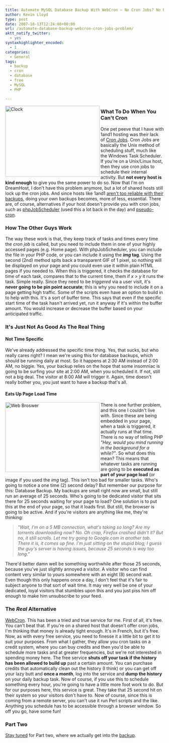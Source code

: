 ```yaml
---
title: Automate MySQL Database Backup With WebCron – No Cron Jobs? No Problem – Part 1
author: Kevin Lloyd
type: post
date: 2007-10-13T12:24:08+00:00
url: /automate-database-backup-webcron-cron-jobs-problem/
aktt_notify_twitter:
  - yes
syntaxhighlighter_encoded:
  - 1
categories:
  - General
tags:
  - backup
  - cron
  - database
  - free
  - MySQL
  - PHP

---
```

<img src="/wp-content/uploads/clock.jpg" alt="Clock" class="imageframe" align="left" height="225" width="300" />

### What To Do When You Can't Cron

One pet peeve that I have with 1and1 hosting was their lack of [Cron Jobs][1]. Cron Jobs are basically the Unix method of scheduling stuff, much like the Windows Task Scheduler. If you're on a Unix/Linux host, then they use cron jobs to schedule their internal activity. But **not every host is kind enough** to give you the same power to do so. Now that I'm on DreamHost, I don't have this problem anymore, but a lot of shared hosts still lock up the cron jobs. And since hosts like 1and1 [aren't too reliable with their backups][2], doing your own backups becomes, more of less, essential. There are, of course, alternatives if your host doesn't provide you with cron jobs, such as [phpJobScheduler][3] (used this a lot back in the day) and [pseudo-cron][4].

### How The Other Guys Work

The way these work is that, they keep track of tasks and times every time the _cron job_ is called, but you need to include them in one of your highly accessed pages (e.g. Home page). With phpJobScheduler, you can include the file in your PHP code, or you can include it using the **_img_ tag**. Using the second (2nd) method spits back a transparent GIF of 1 pixel, so nothing will be displayed on your page and you could even use it within plain HTML pages if you needed to. When this is triggered, it checks the database for time of each task, compares that to the current time, them if _x > y_ it runs the task. Simple really. Since they need to be _triggered_ via a user visit, it's **never going to be pin point accurate**; this is why you need to include it on a page getting high traffic. Some of the scripts even have an option to build in to help with this. It's a sort of buffer time. This says that even if the specific start time of the task hasn't arrived yet, run it anyway if it's within the buffer amount. You would increase or decrease the buffer based on your anticipated traffic.<!--more-->

### It's Just Not As Good As The Real Thing

#### Not Time Specific

We've already addressed the specific time thing. Yes, that sucks, but who really cares right? I mean we're using this for database backups, which should be running daily at most. So it happens at 2:30 AM instead of 2:00 AM, no biggie. Yes, your backup relies on the hope that some insomniac is going to be surfing your site at 2:00 AM, when you scheduled it. If not, still not a big deal. The visitor at 8:00 AM will trigger it. Again, time doesn't really bother you, you just want to have a backup that's all.

#### Eats Up Page Load Time

<img src="/wp-content/uploads/web-browser.jpg" alt="Web Broswer" class="imageframe" align="left" height="222" width="300" />There is one further problem, and this one I couldn't live with. Since these are being embedded in your page, when a task is triggered, it actually runs at that time. There is no way of telling PHP _"Hey, would you mind running in the background for a while?"_. So what does this mean? This means that whatever tasks are running are going to be **executed as part of your page load** (or image if you used the _img_ tag). This isn't too bad for smaller tasks. Who's going to notice a one time (2) second delay? But remember our purpose for this: Database Backup. My backups are small right now are small, but still run an average of 25 seconds. Who's going to be dedicated visitor that sits there for 25 seconds waiting for your page to load? One solution is to put this at the end of your page, so that it loads first. But still, the browser is going to be active. And if you're visitors are anything like me, they're thinking:

> _"Wait, I'm on a 5 MB connection, what's taking so long? Are my torrents downloading now? No. Oh crap, Firefox crashed didn't it? But no, it still scrolls. Let me try going to Google.com in another tab. There it is, it comes up fine. I'm just sitting on the stupid blog; I guess the guy's server is having issues, because 25 seconds is way too long."_

There'd better damn well be something worthwhile after those 25 seconds, because you've just slightly annoyed a visitor. A visitor who can find content very similar to yours somewhere with an eight (8) second wait. Even though this only happens once a day, I don't feel that it's fair to subject anyone to that sort of wait time. It may very well be one of your dedicated, loyal visitors that stumbles upon this and you just piss him off enough to make him unsubscribe to your feed.

### The _Real_ Alternative

[WebCron][5]. This has been a tried and true service for me. First of all, it's free. You can't beat that. If you're on a shared host that doesn't offer cron jobs, I'm thinking that money is already tight enough. It's in French, but it's free. Now, as with every free service, you need to finesse it a little bit to get it to suit your purposes. From what I gather, they allow you cron tasks on a credit system, where you can buy credits and then you'd be able to schedule more tasks and at greater frequencies, but we're not interested in spending money here. The free service **shuts off your task if the history has been allowed to build up** past a certain amount. You can purchase credits that automatically clean out the history (I think) or you can get off your lazy butt and **once a month**, log into the service and **dump the history** on your daily backup task. Now of course, if you use this to schedule something every hour, you're going to have a little more foot work to do. But for our purposes here, this service is great. They take that 25 second hit on their system so your visitors don't have to. Now of course, since this is coming from a remote server, you can't use it run Perl scripts and the like. Anything you schedule has to be accessible through a browser window. So off you go, have some fun!

### Part Two

[Stay tuned][6] for Part two, where we actually get into the [backup][7].

 [1]: http://en.wikipedia.org/wiki/Crontab
 [2]: http://www.lifeofbaz.com/technology/1and1-5-steps-to-getting-a-database-back-up-restored/
 [3]: http://www.dwalker.co.uk/phpjobscheduler/
 [4]: http://www.bitfolge.de/pseudocron-en.html
 [5]: http://webcron.org/index.php??=en
 [6]: https://webdevelopment2.com/
 [7]: http://www.dagondesign.com/articles/automatic-mysql-backup-script/